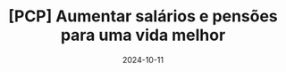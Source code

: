 ---
layout: default
title: "[PCP] Aumentar salários e pensões para uma vida melhor"
link: https://www.pcp.pt/queroassinar
date: 2024-10-11
---
